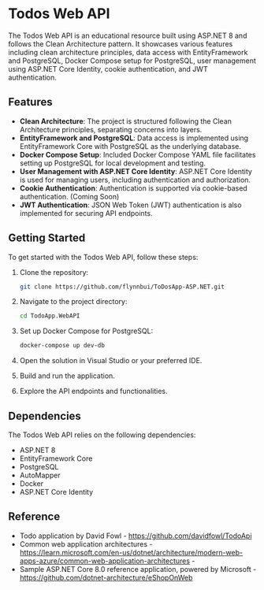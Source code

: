 # Todos Web API

The Todos Web API is an educational resource built using ASP.NET 8 and follows the Clean Architecture pattern. It showcases various features including clean architecture principles, data access with EntityFramework and PostgreSQL, Docker Compose setup for PostgreSQL, user management using ASP.NET Core Identity, cookie authentication, and JWT authentication.

## Features

- **Clean Architecture**: The project is structured following the Clean Architecture principles, separating concerns into layers.
- **EntityFramework and PostgreSQL**: Data access is implemented using EntityFramework Core with PostgreSQL as the underlying database.
- **Docker Compose Setup**: Included Docker Compose YAML file facilitates setting up PostgreSQL for local development and testing.
- **User Management with ASP.NET Core Identity**: ASP.NET Core Identity is used for managing users, including authentication and authorization.
- **Cookie Authentication**: Authentication is supported via cookie-based authentication. (Coming Soon)
- **JWT Authentication**: JSON Web Token (JWT) authentication is also implemented for securing API endpoints.
## Getting Started

To get started with the Todos Web API, follow these steps:

1. Clone the repository:

    ```bash
    git clone https://github.com/flynnbui/ToDosApp-ASP.NET.git
    ```

2. Navigate to the project directory:

    ```bash
    cd TodoApp.WebAPI
    ```

3. Set up Docker Compose for PostgreSQL:

    ```bash
    docker-compose up dev-db
    ```

4. Open the solution in Visual Studio or your preferred IDE.

5. Build and run the application.

6. Explore the API endpoints and functionalities.

## Dependencies

The Todos Web API relies on the following dependencies:

- ASP.NET 8
- EntityFramework Core
- PostgreSQL
- AutoMapper
- Docker
- ASP.NET Core Identity

## Reference 
- Todo application by David Fowl - https://github.com/davidfowl/TodoApi
- Common web application architectures - https://learn.microsoft.com/en-us/dotnet/architecture/modern-web-apps-azure/common-web-application-architectures -
- Sample ASP.NET Core 8.0 reference application, powered by Microsoft - https://github.com/dotnet-architecture/eShopOnWeb
